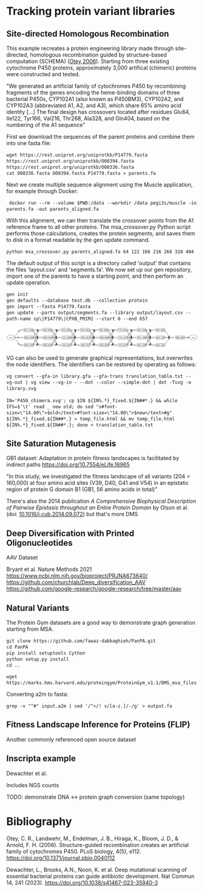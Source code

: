 # Tracking protein variant libraries
## Site-directed Homologous Recombination

This example recreates a protein engineering library made through site-directed, homologous recombination guided by structure-based computation (SCHEMA) ([Otey 2006](doi.org/10.1371/journal.pbio.0040112)). Starting from three existing cytochrome P450 proteins, approximately 3,000 artifical (chimeric) proteins were constructed and tested.

"We generated an artificial family of cytochromes P450 by recombining fragments of the genes encoding the heme-binding domains of three bacterial P450s, CYP102A1 (also known as P450BM3), CYP102A2, and CYP102A3 (abbreviated A1, A2, and A3), which share ̃65% amino acid identity [...] The final design has crossovers located after residues Glu64, Ile122, Tyr166, Val216, Thr268, Ala328, and Gln404, based on the numbering of the A1 sequence"

First we download the sequences of the parent proteins and combine them into one fasta file:

```console
wget https://rest.uniprot.org/uniprotkb/P14779.fasta https://rest.uniprot.org/uniprotkb/O08394.fasta https://rest.uniprot.org/uniprotkb/O08336.fasta
cat O08336.fasta O08394.fasta P14779.fasta > parents.fa
```

Next we create multiple sequence alignment using the Muscle application, for example through Docker:

```console
 docker run --rm --volume $PWD:/data --workdir /data pegi3s/muscle -in parents.fa -out parents_aligned.fa
```

With this alignment, we can then translate the crossover points from the A1 reference frame to all other proteins. The msa_crossover.py Python script performs those calculations, creates the protein segments, and saves them to disk in a format readable by the gen update command.

```console
python msa_crossover.py parents_aligned.fa 64 122 166 216 268 328 404
```

The default output of this script is a directory called 'output' that contains the files 'layout.csv' and 'segments.fa'. We now set up our gen repository, import one of the parents to have a starting point, and then perform an update operation.

```console
gen init
gen defaults --database test.db --collection protein
gen import --fasta P14779.fasta
gen update --parts output/segments.fa --library output/layout.csv --path-name sp\|P14779\|CPXB_PRIM2 --start 0 --end 657
```

![Recombination library](docs/figures/protein_figure_1.svg)

VG can also be used to generate graphical representations, but overwrites the node identifiers. The identifiers can be restored by operating as follows:
```console
vg convert --gfa-in library.gfa --gfa-trans translation_table.txt --vg-out | vg view --vg-in - --dot --color --simple-dot | dot -Tsvg -o library.svg

IN='P450_chimera.svg'; cp $IN ${IN%.*}_fixed.${IN##*.} && while IFS=$'\t' read _ new old; do sed "s#font-size=\"14.00\">$old</text>#font-size=\"14.00\">$new</text>#g" ${IN%.*}_fixed.${IN##*.} > temp_file.html && mv temp_file.html ${IN%.*}_fixed.${IN##*.}; done < translation_table.txt
```

## Site Saturation Mutagenesis
GB1 dataset: Adaptation in protein fitness landscapes is facilitated by indirect paths
 https://doi.org/10.7554/eLife.16965

"In this study, we investigated the fitness landscape of all variants (204 = 160,000) at four amino acid sites (V39, D40, G41 and V54) in an epistatic region of protein G domain B1 (GB1, 56 amino acids in total)"

There's also the 2014 publication _A Comprehensive Biophysical Description of Pairwise Epistasis throughout an Entire Protein Domain_ by Olson et al. (doi: [10.1016/j.cub.2014.09.072](https://doi.org/10.1016/j.cub.2014.09.072)) but that's more DMS

## Deep Diversification with Printed Oligonucleotides 
AAV Dataset

Bryant et al. Nature Methods 2021
https://www.ncbi.nlm.nih.gov/bioproject/PRJNA673640/
https://github.com/churchlab/Deep_diversification_AAV 
https://github.com/google-research/google-research/tree/master/aav 


## Natural Variants

The Protein Gym datasets are a good way to demonstrate graph generation starting from MSA. 

```console
git clone https://github.com/fawaz-dabbaghieh/PanPA.git
cd PanPA
pip install setuptools Cython
python setup.py install
cd ..
```

```console
wget https://marks.hms.harvard.edu/proteingym/ProteinGym_v1.1/DMS_msa_files.zip
```

Converting a2m to fasta:

```console
grep -v "^#" input.a2m | sed '/^>/! s/[a-z.]/-/g' > output.fa
```

## Fitness Landscape Inference for Proteins (FLIP) 
Another commonly referenced open source dataset

## Inscripta example
Dewachter et al. 

Includes NGS counts

TODO: demonstrate DNA <-> protein graph conversion (same topology)



# Bibliography
Otey, C. R., Landwehr, M., Endelman, J. B., Hiraga, K., Bloom, J. D., & Arnold, F. H. (2006). Structure-guided recombination creates an artificial family of cytochromes P450. PLoS biology, 4(5), e112. https://doi.org/10.1371/journal.pbio.0040112 

Dewachter, L., Brooks, A.N., Noon, K. et al. Deep mutational scanning of essential bacterial proteins can guide antibiotic development. Nat Commun 14, 241 (2023). https://doi.org/10.1038/s41467-023-35940-3